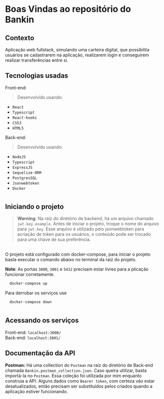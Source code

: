 # Boas Vindas ao repositório do Bankin



## Contexto
Aplicação web fullstack, simulando uma carteira digital, que possibilita usuários se cadastrarem na aplicação, realizarem login e  conseguirem realizar transferências entre si.

## Tecnologias usadas

Front-end:

> Desenvolvido usando: 
* `React`
* `Typescript`
* `React-hooks`
* `CSS3`
* `HTML5`

Back-end:

> Desenvolvido usando:
* `NodeJS`
* `Typescript`
* `ExpressJS`
* `Sequelize-ORM`
* `PostgresSQL`
* `Jsonwebtoken`
* `Docker`

#

## Iniciando o projeto

> **Warning**: Na raíz do diretório de backend, há um arquivo chamado `jwt.key.example`. Antes de iniciar o projeto, troque o nome do arquivo para `jwt.key`. Esse arquivo é utilizado pelo jsonwebtoken para acriação de token para os usuários, o conteúdo pode 
ser trocado para uma chave de sua preferência.

<br />
O projeto está configurado com docker-compose, para iniciar o projeto basta executar o comando abaixo no terminal da raíz do projeto.

**Note**: As portas `3000`, `3001` e `5432` precisam estar livres para a plicação funcionar corretamente.

```bash
  docker-compose up
```

Para derrubar os serviços use

```bash
  docker-compose down
```

#

## Acessando os serviços

Front-end: `localhost:3000/` <br />
Back-end: `localhost:3001/` <br />

## Documentação da API

<b>Postman:</b> Há uma collection do `Postman` na raíz do diretório de Back-end chamada `Bankin.postman_collection.json`. Caso queira utilizar, basta importá-la no `Postman`. Essa coleção foi utilizada por mim enquanto construia a API. Alguns dados como `Bearer token`, com certeza vão estar desatualizados, então precisam ser substituídos pelos criados quando a aplicação estiver funcionando.

